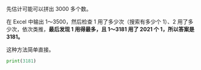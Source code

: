 先估计可能可以拼出 3000 多个数。

在 Excel 中输出 1～3500，然后检查 1 用了多少次（搜索有多少个 1）、2 用了多少次，依次类推，**最后发现 1 用得最多，且 1～3181 用了 2021 个 1，所以答案是 3181。**

这种方法简单直接。

```python
print(3181)
```